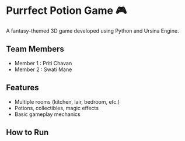 # Purrfect Potion Game 🎮

A fantasy-themed 3D game developed using Python and Ursina Engine.

## Team Members
- Member 1 : Priti Chavan
- Member 2 : Swati Mane

## Features
- Multiple rooms (kitchen, lair, bedroom, etc.)
- Potions, collectibles, magic effects
- Basic gameplay mechanics

## How to Run
